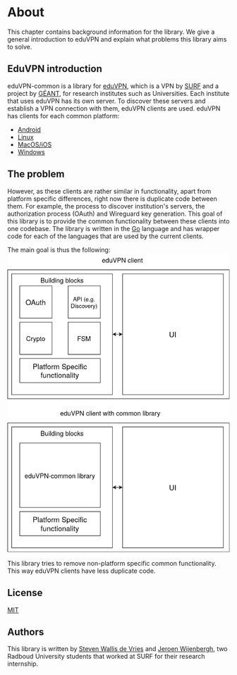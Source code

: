 # About
This chapter contains background information for the library. We give a general introduction to eduVPN and explain what problems this library aims to solve.

## EduVPN introduction
eduVPN-common is a library for [eduVPN](https://www.eduvpn.org/), which is a VPN by [SURF](https://www.surf.nl) and a project by [GÉANT](https://geant.org/), for research institutes such as Universities. Each institute that uses eduVPN has its own server. To discover these servers and establish a VPN connection with them, eduVPN clients are used. eduVPN has clients for each common platform:
- [Android](https://github.com/eduvpn/android)
- [Linux](https://github.com/eduvpn/python-eduvpn-client)
- [MacOS/iOS](https://github.com/eduvpn/apple)
- [Windows](https://github.com/Amebis/eduVPN)

## The problem
However, as these clients are rather similar in functionality, apart from platform specific differences, right now there is duplicate code between them. For example, the process to discover institution's servers, the authorization process (OAuth) and Wireguard key generation.
This goal of this library is to provide the common functionality between these clients into one codebase. The library is written in the [Go](https://go.dev/) language and has wrapper code for each of the languages that are used by the current clients.

The main goal is thus the following:
![](./godifferences.png)

This library tries to remove non-platform specific common functionality. This way eduVPN clients have less duplicate code.

## License
[MIT](https://github.com/jwijenbergh/eduvpn-common/blob/main/LICENSE)

## Authors
This library is written by [Steven Wallis de Vries](https://github.com/stevenwdv) and [Jeroen Wijenbergh](https://github.com/jwijenbergh), two Radboud University students that worked at SURF for their research internship.
